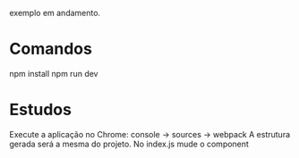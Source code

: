 exemplo em andamento.

# Comandos
npm install
npm run dev

# Estudos
Execute a aplicação no Chrome: console -> sources -> webpack
A estrutura gerada será a mesma do projeto.
No index.js mude o component <Title /> para <Titleee /> para ver o erro e como ficou fácil identificá-lo. O erro
no console aparece no index.js e não no bundle.js.

# Teoria
source-map facilita para debugar o código (ver a linha do erro no navegador).


# webpack.config.js
devtool: 'source-map'